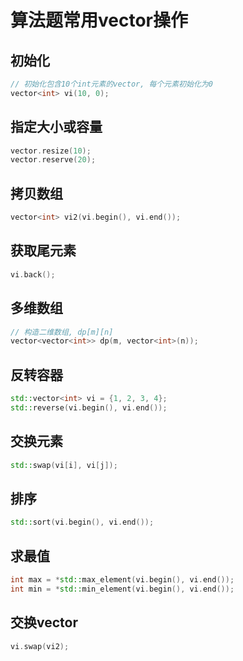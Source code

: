 # 算法题常用vector操作

## 初始化

```c++
// 初始化包含10个int元素的vector, 每个元素初始化为0
vector<int> vi(10, 0);
```

## 指定大小或容量

```c++
vector.resize(10);
vector.reserve(20);
```

## 拷贝数组

```c++
vector<int> vi2(vi.begin(), vi.end());
```

## 获取尾元素

```c++
vi.back();
```

## 多维数组

```c++
// 构造二维数组, dp[m][n]
vector<vector<int>> dp(m, vector<int>(n));
```

## 反转容器

```c++
std::vector<int> vi = {1, 2, 3, 4};
std::reverse(vi.begin(), vi.end());
```

## 交换元素

```c++
std::swap(vi[i], vi[j]);
```

## 排序

```c++
std::sort(vi.begin(), vi.end());
```

## 求最值

```c++
int max = *std::max_element(vi.begin(), vi.end());
int min = *std::min_element(vi.begin(), vi.end());
```

## 交换vector

```c++
vi.swap(vi2);
```
